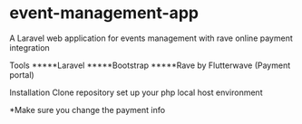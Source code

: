 # event-management-app
A Laravel web application for events management with rave online payment integration

Tools
*****Laravel
*****Bootstrap
*****Rave by Flutterwave (Payment portal)

Installation
Clone repository
set up your php local host environment

*Make sure you change the payment info
